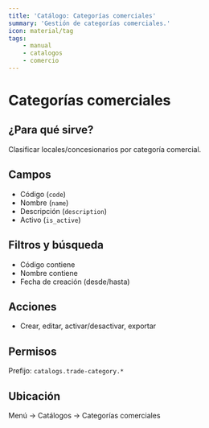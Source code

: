 ```yaml
---
title: 'Catálogo: Categorías comerciales'
summary: 'Gestión de categorías comerciales.'
icon: material/tag
tags:
    - manual
    - catalogos
    - comercio
---
```


# Categorías comerciales

## ¿Para qué sirve?

Clasificar locales/concesionarios por categoría comercial.

## Campos

- Código (`code`)
- Nombre (`name`)
- Descripción (`description`)
- Activo (`is_active`)

## Filtros y búsqueda

- Código contiene
- Nombre contiene
- Fecha de creación (desde/hasta)

## Acciones

- Crear, editar, activar/desactivar, exportar

## Permisos

Prefijo: `catalogs.trade-category.*`

## Ubicación

Menú → Catálogos → Categorías comerciales
